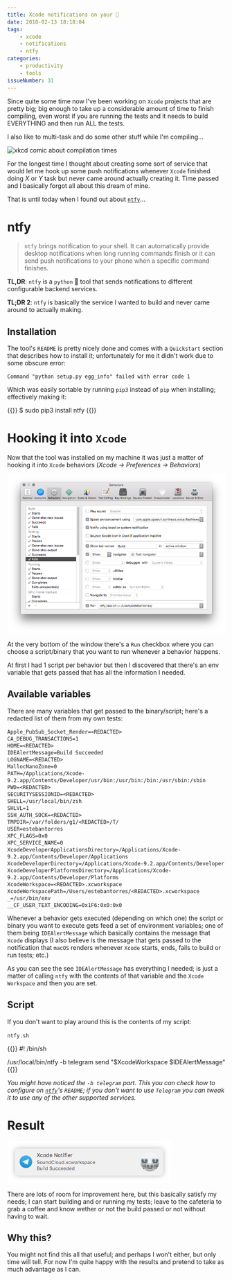 ```yaml
---
title: Xcode notifications on your 📱
date: 2018-02-13 18:18:04
tags: 
    - xcode
    - notifications
    - ntfy
categories:
    - productivity
    - tools
issueNumber: 31
---
```


Since quite some time now I've been working on `Xcode` projects that are pretty big; big enough to take up a considerable amount of time to finish compiling, even worst if you are running the tests and it needs to build EVERYTHING and then run ALL the tests.

I also like to multi-task and do some other stuff while I'm compiling…
<!-- [![xkcd comic about compilation times](https://imgs.xkcd.com/comics/compiling.png)](https://xkcd.com/303/) -->
![xkcd comic about compilation times](https://imgs.xkcd.com/comics/compiling.png)

<!--more-->

For the longest time I thought about creating some sort of service that would let me hook up some push notifications whenever `Xcode` finished doing *X* or *Y* task but never came around actually creating it. Time passed and I basically forgot all about this dream of mine.

That is until today when I found out about [`ntfy`][ntfy]…

# ntfy

>`ntfy` brings notification to your shell. It can automatically provide desktop notifications when long running commands finish or it can send push notifications to your phone when a specific command finishes.

**TL,DR**: `ntfy` is a `python` 🐍  tool that sends notifications to different configurable backend services.

**TL;DR 2**: `ntfy` is basically the service I wanted to build and never came around to actually making.

## Installation

The tool's `README` is pretty nicely done and comes with a `Quickstart` section that describes how to install it; unfortunately for me it didn't work due to some obscure error:

```console
Command "python setup.py egg_info" failed with error code 1
```

Which was easily sortable by running `pip3` instead of `pip` when installing; effectively making it:

{{<terminal prompt="$">}}
$ sudo pip3 install ntfy
{{</terminal>}}

# Hooking it into `Xcode`

Now that the tool was installed on my machine it was just a matter of hooking it into `Xcode` behaviors (_Xcode -> Preferences -> Behaviors_)

![Xcode Preferences showing the Behaviors tab](assets/images/post/2018/02/Xcode-notifications-on-your-phone/Xcode_Behaviors.png)

At the very bottom of the window there's a `Run` checkbox where you can choose a script/binary that you want to run whenever a behavior happens.

At first I had 1 script per behavior but then I discovered that there's an env variable that gets passed that has all the information I needed.

## Available variables

There are many variables that get passed to the binary/script; here's a redacted list of them from my own tests:

```
Apple_PubSub_Socket_Render=<REDACTED>
CA_DEBUG_TRANSACTIONS=1
HOME=<REDACTED>
IDEAlertMessage=Build Succeeded
LOGNAME=<REDACTED>
MallocNanoZone=0
PATH=/Applications/Xcode-9.2.app/Contents/Developer/usr/bin:/usr/bin:/bin:/usr/sbin:/sbin
PWD=<REDACTED>
SECURITYSESSIONID=<REDACTED>
SHELL=/usr/local/bin/zsh
SHLVL=1
SSH_AUTH_SOCK=<REDACTED>
TMPDIR=/var/folders/g1/<REDACTED>/T/
USER=estebantorres
XPC_FLAGS=0x0
XPC_SERVICE_NAME=0
XcodeDeveloperApplicationsDirectory=/Applications/Xcode-9.2.app/Contents/Developer/Applications
XcodeDeveloperDirectory=/Applications/Xcode-9.2.app/Contents/Developer
XcodeDeveloperPlatformsDirectory=/Applications/Xcode-9.2.app/Contents/Developer/Platforms
XcodeWorkspace=<REDACTED>.xcworkspace
XcodeWorkspacePath=/Users/estebantorres/<REDACTED>.xcworkspace
_=/usr/bin/env
__CF_USER_TEXT_ENCODING=0x1F6:0x0:0x0
```

Whenever a behavior gets executed (depending on which one) the script or binary you want to execute gets feed a set of environment variables; one of them being `IDEAlertMessage` which basically contains the message that `Xcode` displays (I also believe is the message that gets passed to the notification that `macOS` renders whenever `Xcode` starts, ends, fails to build or run tests; etc.)

As you can see the see `IDEAlertMessage` has everything I needed; is just a matter of calling `ntfy` with the contents of that variable and the `Xcode Workspace` and then you are set.

## Script

If you don't want to play around this is the contents of my script:

`ntfy.sh`

{{<terminal prompt="$">}}
#! /bin/sh

/usr/local/bin/ntfy -b telegram send "$XcodeWorkspace $IDEAlertMessage"
{{</terminal>}}

_You might have noticed the `-b telegram` part. This you can check how to configure on [`ntfy`][ntfy]'s `README`; if you don't want to use `Telegram` you can tweak it to use any of the other supported services._

# Result

![macOS notification sent from Xcode using ntfy](assets/images/post/2018/02/Xcode-notifications-on-your-phone/notification.png)

There are lots of room for improvement here, but this basically satisfy my needs; I can start building and or running my tests; leave to the cafeteria to grab a coffee and know wether or not the build passed or not without having to wait.

## Why this?

You might not find this all that useful; and perhaps I won't either, but only time will tell.
For now I'm quite happy with the results and pretend to take as much advantage as I can.


[ntfy]:https://github.com/dschep/ntfy
